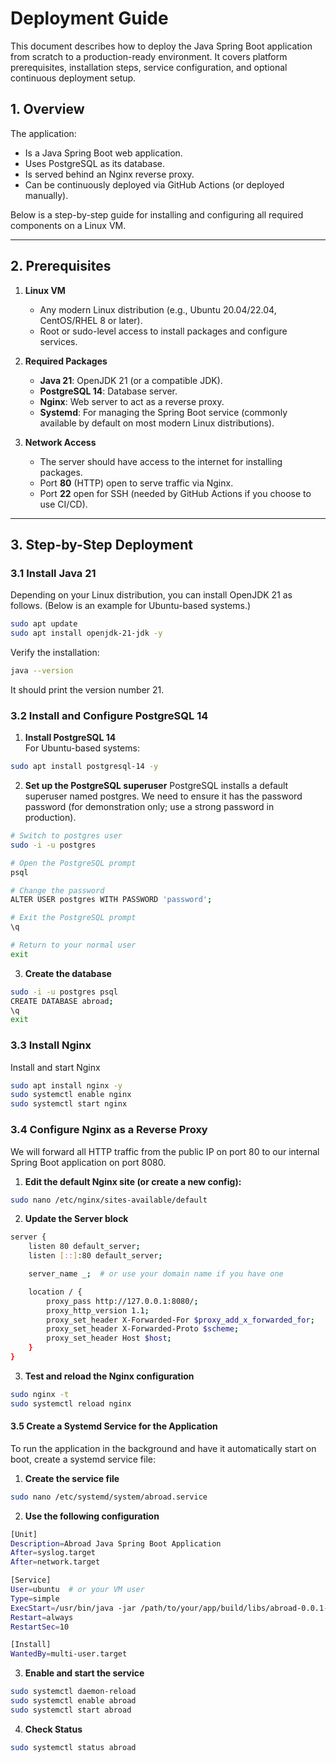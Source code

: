 # Deployment Guide

This document describes how to deploy the Java Spring Boot application from scratch to a production-ready environment. It covers platform prerequisites, installation steps, service configuration, and optional continuous deployment setup.

## 1. Overview

The application:
- Is a Java Spring Boot web application.
- Uses PostgreSQL as its database.
- Is served behind an Nginx reverse proxy.
- Can be continuously deployed via GitHub Actions (or deployed manually).

Below is a step-by-step guide for installing and configuring all required components on a Linux VM.

---

## 2. Prerequisites

1. **Linux VM**  
   - Any modern Linux distribution (e.g., Ubuntu 20.04/22.04, CentOS/RHEL 8 or later).  
   - Root or sudo-level access to install packages and configure services.

2. **Required Packages**  
   - **Java 21**: OpenJDK 21 (or a compatible JDK).  
   - **PostgreSQL 14**: Database server.  
   - **Nginx**: Web server to act as a reverse proxy.  
   - **Systemd**: For managing the Spring Boot service (commonly available by default on most modern Linux distributions).

3. **Network Access**  
   - The server should have access to the internet for installing packages.
   - Port **80** (HTTP) open to serve traffic via Nginx.
   - Port **22** open for SSH (needed by GitHub Actions if you choose to use CI/CD).

---

## 3. Step-by-Step Deployment

### 3.1 Install Java 21

Depending on your Linux distribution, you can install OpenJDK 21 as follows. (Below is an example for Ubuntu-based systems.)

```bash
sudo apt update
sudo apt install openjdk-21-jdk -y
```

Verify the installation:

```bash
java --version
```

It should print the version number 21.

### 3.2 Install and Configure PostgreSQL 14

1. **Install PostgreSQL 14**  
For Ubuntu-based systems:

```bash
sudo apt install postgresql-14 -y
```

2. **Set up the PostgreSQL superuser**
PostgreSQL installs a default superuser named postgres. We need to ensure it has the password password (for demonstration only; use a strong password in production).

```bash
# Switch to postgres user
sudo -i -u postgres

# Open the PostgreSQL prompt
psql

# Change the password
ALTER USER postgres WITH PASSWORD 'password';

# Exit the PostgreSQL prompt
\q

# Return to your normal user
exit
```

3. **Create the database**

```bash
sudo -i -u postgres psql
CREATE DATABASE abroad;
\q
exit
```

### 3.3 Install Nginx

Install and start Nginx

```bash
sudo apt install nginx -y
sudo systemctl enable nginx
sudo systemctl start nginx
```

### 3.4 Configure Nginx as a Reverse Proxy

We will forward all HTTP traffic from the public IP on port 80 to our internal Spring Boot application on port 8080.

1. **Edit the default Nginx site (or create a new config):** 

```bash
sudo nano /etc/nginx/sites-available/default
```

2. **Update the Server block**

```bash
server {
    listen 80 default_server;
    listen [::]:80 default_server;

    server_name _;  # or use your domain name if you have one

    location / {
        proxy_pass http://127.0.0.1:8080/;
        proxy_http_version 1.1;
        proxy_set_header X-Forwarded-For $proxy_add_x_forwarded_for;
        proxy_set_header X-Forwarded-Proto $scheme;
        proxy_set_header Host $host;
    }
}
```

3. **Test and reload the Nginx configuration**

```bash
sudo nginx -t
sudo systemctl reload nginx
```

#### 3.5 Create a Systemd Service for the Application

To run the application in the background and have it automatically start on boot, create a systemd service file:

1. **Create the service file**

```bash
sudo nano /etc/systemd/system/abroad.service
```

2. **Use the following configuration**

```bash
[Unit]
Description=Abroad Java Spring Boot Application
After=syslog.target
After=network.target

[Service]
User=ubuntu  # or your VM user
Type=simple
ExecStart=/usr/bin/java -jar /path/to/your/app/build/libs/abroad-0.0.1-SNAPSHOT.jar
Restart=always
RestartSec=10

[Install]
WantedBy=multi-user.target
```

3. **Enable and start the service**

```bash
sudo systemctl daemon-reload
sudo systemctl enable abroad
sudo systemctl start abroad
```

4. **Check Status**

```bash
sudo systemctl status abroad
```